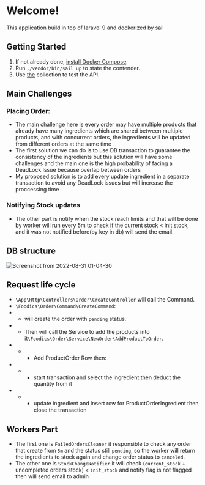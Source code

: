 # Welcome!

This application build in top of laravel 9 and dockerized by sail

## Getting Started

1. If not already done, [install Docker Compose](https://docs.docker.com/compose/install/).
2. Run `./vendor/bin/sail up` to state the contender.
3. Use [the](https://www.getpostman.com/collections/05d64d2ee31c2a162cad) collection to test the API.

## Main Challenges
### Placing Order:
* The main challenge here is every order may have multiple products that already have many ingredients which are shared between multiple products, and with concurrent orders, the ingredients will be updated from different orders at the same time
* The first solution we can do is to use DB transaction to guarantee the consistency of the ingredients but this solution will have some challenges and the main one is the high probability of facing a DeadLock Issue because overlap between orders
* My proposed solution is to add every update ingredient in a separate transaction to avoid any DeadLock issues but will increase the proccessing time
### Notifying Stock updates
* The other part is notify when the stock reach limits and that will be done by worker will run every 5m to check if the current stock  < init stock, and it was not notified before(by key in db) will send the email.

## DB structure
![Screenshot from 2022-08-31 01-04-30](https://user-images.githubusercontent.com/1524321/187562633-ccd74ed4-4aec-43a7-93fe-9dc830cdf760.png)

## Request life cycle

* `\App\Http\Controllers\Order\CreateController` will call the Command.
* `\Foodics\Order\Command\CreateCommand`:
* * will create the order with `pending` status.
* * Then will call the Service to add the products into it`\Foodics\Order\Service\NewOrder\AddProductToOrder`.
* * * Add ProductOrder Row then:
* * * start transaction and select the ingredient then deduct the quantity from it
* * * update ingredient and insert row for ProductOrderIngredient then close the transaction

## Workers Part
* The first one is `FailedOrdersCleaner` it responsible to check any order that create from `5m` and the status still `pending`, so the worker will return the ingredients to stock again and change order status to `canceled`.
* The other one is `StockChangeNotifier` it will check (`current_stock` + uncompleted orders stock) < `init_stock` and notify flag is not flagged then will send email to admin
